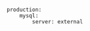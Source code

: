 <!-- usedin: [ _includes/_inlines/Deployment/common/building-a-manifest-file/building-a-manifest-file_external-servers.md] -->

```

production:
    mysql:
        server: external

```
